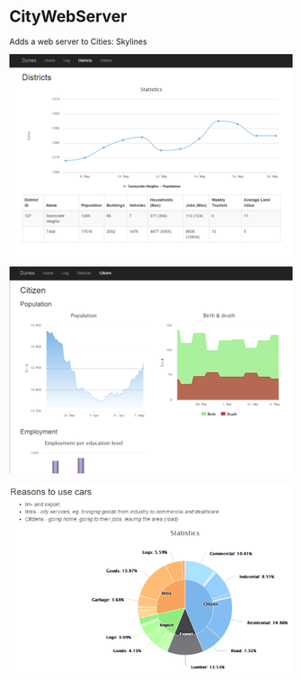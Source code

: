 # CityWebServer
Adds a web server to Cities: Skylines

![Screenshot](Examples/Districts.png)

![Screenshot](Examples/Citizen.png)

![Screenshot](Examples/CarReasons.PNG)
